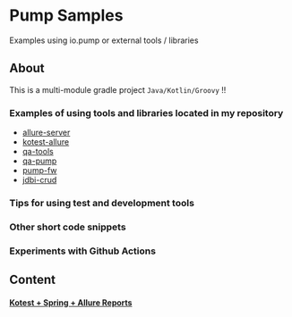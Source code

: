 Pump Samples
=================================

Examples using io.pump or external tools / libraries

## About

This is a multi-module gradle project `Java/Kotlin/Groovy`
!!
### Еxamples of using tools and libraries located in my repository
- [allure-server](https://github.com/kochetkov-ma/allure-server)
- [kotest-allure](https://github.com/kochetkov-ma/kotest-allure)
- [qa-tools](https://github.com/kochetkov-ma/qa-tools)
- [qa-pump](https://github.com/kochetkov-ma/qa-pump)
- [pump-fw](https://github.com/kochetkov-ma/pump-fw)
- [jdbi-crud](https://github.com/kochetkov-ma/jdbi-crud)

### Tips for using test and development tools

### Other short code snippets

### Experiments with Github Actions 


## Content

#### [Kotest + Spring + Allure Reports](kotest-allure-sample/readme.md)